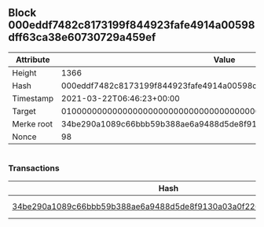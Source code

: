 ## Block 000eddf7482c8173199f844923fafe4914a00598dff63ca38e60730729a459ef

Attribute | Value
--- | ---
Height | 1366
Hash | 000eddf7482c8173199f844923fafe4914a00598dff63ca38e60730729a459ef
Timestamp | 2021-03-22T06:46:23+00:00
Target | 0100000000000000000000000000000000000000000000000000000000000000
Merke root | 34be290a1089c66bbb59b388ae6a9488d5de8f9130a03a0f22649ad2b186b221
Nonce | 98

```

```

### Transactions

Hash | Amount
--- | ---
[34be290a1089c66bbb59b388ae6a9488d5de8f9130a03a0f22649ad2b186b221](34be290a1089c66bbb59b388ae6a9488d5de8f9130a03a0f22649ad2b186b221.md) | 10.00000000 SKEPTI 
